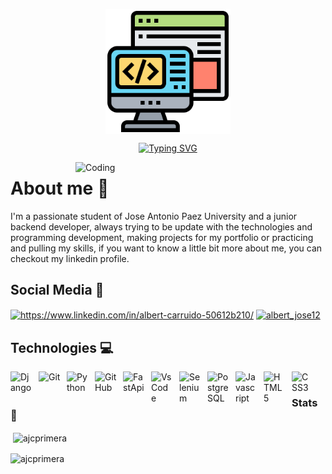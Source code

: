 <p align="center">
<img align="center" alt="Backend" width="200" src="https://github.com/Ajcprimera/Ajcprimera/blob/main/backend.png">
</p>

<p align="center">
<a href="https://git.io/typing-svg"><img src="https://readme-typing-svg.demolab.com?font=Silkscreen&pause=500&color=F7F7F7&width=435&lines=Hi+%F0%9F%91%8B%2C+my+name+is+Albert+Carruido;I'm+a+junior+backend+developer" alt="Typing SVG" /></a>
</p>
<img align="right" alt="Coding" width="400" src="https://media2.giphy.com/media/v1.Y2lkPTc5MGI3NjExOTZkNWUyZGU5NmI3YjJjMDI2MzJhNDk1ODM0YzVkNmQyNWQ4YzBiMCZjdD1n/qgQUggAC3Pfv687qPC/giphy.gif">

# About me :thinking:

I'm a passionate student of Jose Antonio Paez University and a junior backend developer, always trying to be update with the technologies and programming development, making projects for my portfolio or practicing and pulling my skills, if you want to know a little bit more about me, you can checkout my linkedin profile.

## Social Media :email:
<p align="left">
<a href="https://linkedin.com/in/https://www.linkedin.com/in/albert-carruido-50612b210/" target="blank"><img align="center" src="https://raw.githubusercontent.com/rahuldkjain/github-profile-readme-generator/master/src/images/icons/Social/linked-in-alt.svg" alt="https://www.linkedin.com/in/albert-carruido-50612b210/" height="25" width="35" /></a>
<a href="https://instagram.com/albert_jose12" target="blank"><img align="center" src="https://raw.githubusercontent.com/rahuldkjain/github-profile-readme-generator/master/src/images/icons/Social/instagram.svg" alt="albert_jose12" height="25" width="35" /></a>
</p>

## Technologies :computer:
<img align="left" alt="Django" width="35px" style="padding-right:10px;" src="https://cdn.jsdelivr.net/gh/devicons/devicon/icons/django/django-plain.svg"/>
<img align="left" alt="Git" width="35px" style="padding-right:10px;" src="https://cdn.jsdelivr.net/gh/devicons/devicon/icons/git/git-original.svg" />
<img align="left" alt="Python" width="35px" style="padding-right:10px;" src="https://cdn.jsdelivr.net/gh/devicons/devicon/icons/python/python-plain.svg" />
<img align="left" alt="GitHub" width="35px" style="padding-right:10px;" src="https://cdn.jsdelivr.net/gh/devicons/devicon/icons/github/github-original.svg" />
<img align="left" alt="FastApi" width="35px" style="padding-right:10px;" src="https://cdn.jsdelivr.net/gh/devicons/devicon/icons/fastapi/fastapi-original.svg" />
<img align="left" alt="VsCode" width="35px" style="padding-right:10px;" src="https://cdn.jsdelivr.net/gh/devicons/devicon/icons/vscode/vscode-original.svg" />
<img align="left" alt="Selenium" width="35px" style="padding-right:10px;" src="https://cdn.jsdelivr.net/gh/devicons/devicon/icons/selenium/selenium-original.svg" />
<img align="left" alt="PostgreSQL" width="35px" style="padding-right:10px;" src="https://cdn.jsdelivr.net/gh/devicons/devicon/icons/postgresql/postgresql-plain.svg" />
<img align="left" alt="Javascript" width="35px" style="padding-right:10px;" src="https://cdn.jsdelivr.net/gh/devicons/devicon@latest/icons/javascript/javascript-original.svg" />
<img align="left" alt="HTML5" width="35px" style="padding-right:10px;" src="https://cdn.jsdelivr.net/gh/devicons/devicon@latest/icons/html5/html5-original.svg" />
<img align="left" alt="CSS3" width="35px" style="padding-right:10px;" src="https://cdn.jsdelivr.net/gh/devicons/devicon@latest/icons/css3/css3-original.svg" />
<br />

### Stats :stars:
<p>&nbsp;<img align="center" src="https://github-readme-stats.vercel.app/api?username=ajcprimera&show_icons=true&locale=en" alt="ajcprimera" /></p>

<p><img align="center" src="https://github-readme-streak-stats.herokuapp.com/?user=ajcprimera" alt="ajcprimera" /></p>
